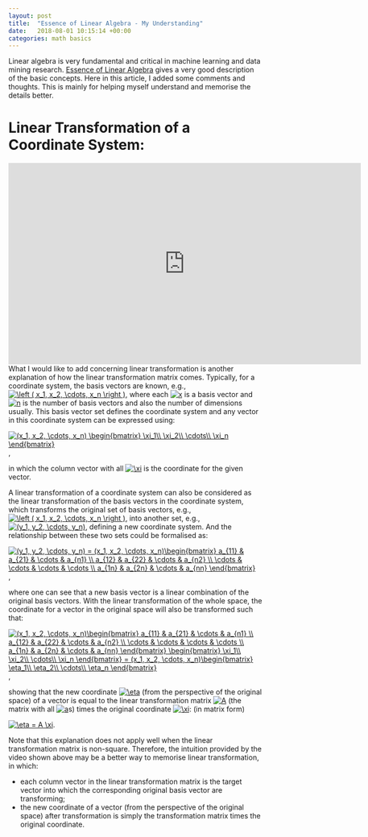 ```yaml
---
layout: post
title:  "Essence of Linear Algebra - My Understanding"
date:   2018-08-01 10:15:14 +00:00
categories: math basics
---
```

Linear algebra is very fundamental and critical in machine learning and data mining research.
[Essence of Linear Algebra][essence] gives a very good description of the basic concepts.
Here in this article, I added some comments and thoughts.
This is mainly for helping myself understand and memorise the details better.
<br>

Linear Transformation of a Coordinate System:
======
<iframe width="700" height="400"
src="https://www.youtube.com/embed/kYB8IZa5AuE?list=PLZHQObOWTQDPD3MizzM2xVFitgF8hE_ab&amp;ecver=
1" frameborder="0" allow="autoplay; encrypted-media" allowfullscreen></iframe>

<br>
What I would like to add concerning linear transformation is another explanation of how 
the linear transformation matrix comes.
Typically, for a coordinate system, the basis vectors are known, e.g., 
<a href="https://www.codecogs.com/eqnedit.php?latex=\left&space;(&space;x_1,&space;x_2,&space;\cdots,&space;x_n&space;\right&space;)" target="_blank"><img src="https://latex.codecogs.com/gif.latex?\left&space;(&space;x_1,&space;x_2,&space;\cdots,&space;x_n&space;\right&space;)" title="\left ( x_1, x_2, \cdots, x_n \right )" /></a>,
where each <a href="https://www.codecogs.com/eqnedit.php?latex=x" target="_blank"><img src="https://latex.codecogs.com/gif.latex?x" title="x" /></a>
is a basis vector and <a href="https://www.codecogs.com/eqnedit.php?latex=n" target="_blank"><img src="https://latex.codecogs.com/gif.latex?n" title="n" /></a>
is the number of basis vectors and also the number of dimensions usually.
This basis vector set defines the coordinate system and any vector in this coordinate
system can be expressed using:

<a href="https://www.codecogs.com/eqnedit.php?latex=(x_1,&space;x_2,&space;\cdots,&space;x_n)&space;\begin{bmatrix}&space;\xi_1\\&space;\xi_2\\&space;\cdots\\&space;\xi_n&space;\end{bmatrix}" target="_blank"><img src="https://latex.codecogs.com/gif.latex?(x_1,&space;x_2,&space;\cdots,&space;x_n)&space;\begin{bmatrix}&space;\xi_1\\&space;\xi_2\\&space;\cdots\\&space;\xi_n&space;\end{bmatrix}" title="(x_1, x_2, \cdots, x_n) \begin{bmatrix} \xi_1\\ \xi_2\\ \cdots\\ \xi_n \end{bmatrix}" /></a>,

in which the column vector with all
<a href="https://www.codecogs.com/eqnedit.php?latex=\xi" target="_blank"><img src="https://latex.codecogs.com/gif.latex?\xi" title="\xi" /></a>
is the coordinate for the given vector.

A linear transformation of a coordinate system can also be considered as the linear transformation
of the basis vectors in the coordinate system, which transforms the original set of basis vectors, e.g., 
<a href="https://www.codecogs.com/eqnedit.php?latex=\left&space;(&space;x_1,&space;x_2,&space;\cdots,&space;x_n&space;\right&space;)" target="_blank"><img src="https://latex.codecogs.com/gif.latex?\left&space;(&space;x_1,&space;x_2,&space;\cdots,&space;x_n&space;\right&space;)" title="\left ( x_1, x_2, \cdots, x_n \right )" /></a>,
into another set, e.g., <a href="https://www.codecogs.com/eqnedit.php?latex=(y_1,&space;y_2,&space;\cdots,&space;y_n)" target="_blank"><img src="https://latex.codecogs.com/gif.latex?(y_1,&space;y_2,&space;\cdots,&space;y_n)" title="(y_1, y_2, \cdots, y_n)" /></a>,
defining a new coordinate system. And the relationship between these two sets could be formalised as:

<a href="https://www.codecogs.com/eqnedit.php?latex=(y_1,&space;y_2,&space;\cdots,&space;y_n)&space;=&space;(x_1,&space;x_2,&space;\cdots,&space;x_n)\begin{bmatrix}&space;a_{11}&space;&&space;a_{21}&space;&&space;\cdots&space;&&space;a_{n1}&space;\\&space;a_{12}&space;&&space;a_{22}&space;&&space;\cdots&space;&&space;a_{n2}&space;\\&space;\cdots&space;&&space;\cdots&space;&&space;\cdots&space;&&space;\cdots&space;\\&space;a_{1n}&space;&&space;a_{2n}&space;&&space;\cdots&space;&&space;a_{nn}&space;\end{bmatrix}" target="_blank"><img src="https://latex.codecogs.com/gif.latex?(y_1,&space;y_2,&space;\cdots,&space;y_n)&space;=&space;(x_1,&space;x_2,&space;\cdots,&space;x_n)\begin{bmatrix}&space;a_{11}&space;&&space;a_{21}&space;&&space;\cdots&space;&&space;a_{n1}&space;\\&space;a_{12}&space;&&space;a_{22}&space;&&space;\cdots&space;&&space;a_{n2}&space;\\&space;\cdots&space;&&space;\cdots&space;&&space;\cdots&space;&&space;\cdots&space;\\&space;a_{1n}&space;&&space;a_{2n}&space;&&space;\cdots&space;&&space;a_{nn}&space;\end{bmatrix}" title="(y_1, y_2, \cdots, y_n) = (x_1, x_2, \cdots, x_n)\begin{bmatrix} a_{11} & a_{21} & \cdots & a_{n1} \\ a_{12} & a_{22} & \cdots & a_{n2} \\ \cdots & \cdots & \cdots & \cdots \\ a_{1n} & a_{2n} & \cdots & a_{nn} \end{bmatrix}" /></a>,

where one can see that a new basis vector is a linear combination of the original basis vectors.
With the linear transformation of the whole space, the coordinate for a vector in the original space 
will also be transformed such that:

<a href="https://www.codecogs.com/eqnedit.php?latex=(x_1,&space;x_2,&space;\cdots,&space;x_n)\begin{bmatrix}&space;a_{11}&space;&&space;a_{21}&space;&&space;\cdots&space;&&space;a_{n1}&space;\\&space;a_{12}&space;&&space;a_{22}&space;&&space;\cdots&space;&&space;a_{n2}&space;\\&space;\cdots&space;&&space;\cdots&space;&&space;\cdots&space;&&space;\cdots&space;\\&space;a_{1n}&space;&&space;a_{2n}&space;&&space;\cdots&space;&&space;a_{nn}&space;\end{bmatrix}&space;\begin{bmatrix}&space;\xi_1\\&space;\xi_2\\&space;\cdots\\&space;\xi_n&space;\end{bmatrix}&space;=&space;(x_1,&space;x_2,&space;\cdots,&space;x_n)\begin{bmatrix}&space;\eta_1\\&space;\eta_2\\&space;\cdots\\&space;\eta_n&space;\end{bmatrix}" target="_blank"><img src="https://latex.codecogs.com/gif.latex?(x_1,&space;x_2,&space;\cdots,&space;x_n)\begin{bmatrix}&space;a_{11}&space;&&space;a_{21}&space;&&space;\cdots&space;&&space;a_{n1}&space;\\&space;a_{12}&space;&&space;a_{22}&space;&&space;\cdots&space;&&space;a_{n2}&space;\\&space;\cdots&space;&&space;\cdots&space;&&space;\cdots&space;&&space;\cdots&space;\\&space;a_{1n}&space;&&space;a_{2n}&space;&&space;\cdots&space;&&space;a_{nn}&space;\end{bmatrix}&space;\begin{bmatrix}&space;\xi_1\\&space;\xi_2\\&space;\cdots\\&space;\xi_n&space;\end{bmatrix}&space;=&space;(x_1,&space;x_2,&space;\cdots,&space;x_n)\begin{bmatrix}&space;\eta_1\\&space;\eta_2\\&space;\cdots\\&space;\eta_n&space;\end{bmatrix}" title="(x_1, x_2, \cdots, x_n)\begin{bmatrix} a_{11} & a_{21} & \cdots & a_{n1} \\ a_{12} & a_{22} & \cdots & a_{n2} \\ \cdots & \cdots & \cdots & \cdots \\ a_{1n} & a_{2n} & \cdots & a_{nn} \end{bmatrix} \begin{bmatrix} \xi_1\\ \xi_2\\ \cdots\\ \xi_n \end{bmatrix} = (x_1, x_2, \cdots, x_n)\begin{bmatrix} \eta_1\\ \eta_2\\ \cdots\\ \eta_n \end{bmatrix}" /></a>,

showing that the new coordinate <a href="https://www.codecogs.com/eqnedit.php?latex=\eta" target="_blank"><img src="https://latex.codecogs.com/gif.latex?\eta" title="\eta" /></a>
(from the perspective of the original space) of a vector is equal to the linear transformation matrix <a href="https://www.codecogs.com/eqnedit.php?latex=A" target="_blank"><img src="https://latex.codecogs.com/gif.latex?A" title="A" /></a>
(the matrix with all <a href="https://www.codecogs.com/eqnedit.php?latex=a" target="_blank"><img src="https://latex.codecogs.com/gif.latex?a" title="a" /></a>s) times the original coordinate <a href="https://www.codecogs.com/eqnedit.php?latex=\xi" target="_blank"><img src="https://latex.codecogs.com/gif.latex?\xi" title="\xi" /></a>: (in matrix form)

<a href="https://www.codecogs.com/eqnedit.php?latex=\eta&space;=&space;A&space;\xi" target="_blank"><img src="https://latex.codecogs.com/gif.latex?\eta&space;=&space;A&space;\xi" title="\eta = A \xi" /></a>.

Note that this explanation does not apply well when the linear transformation matrix is non-square.
Therefore, the intuition provided by the video shown above may be a better way to memorise linear transformation,
in which:
* each column vector in the linear transformation matrix is the target vector into which the corresponding
original basis vector are transforming;
* the new coordinate of a vector (from the perspective of the original space) after transformation is simply the transformation matrix times the original coordinate.
<br>


[essence]: https://www.youtube.com/watch?v=fNk_zzaMoSs&list=PLZHQObOWTQDPD3MizzM2xVFitgF8hE_ab